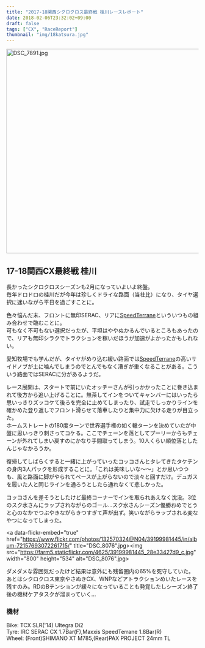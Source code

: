 ```yaml
---
title: "2017-18関西シクロクロス最終戦 桂川レースレポート"
date: 2018-02-06T23:32:02+09:00
draft: false
tags: ["CX", "RaceReport"]
thumbnail: "img/18katsura.jpg"
---
```

<a data-flickr-embed="true"  href="https://www.flickr.com/photos/132570324@N04/25227062527/in/album-72157693072261715/" title="DSC_7891.jpg"><img src="https://farm5.staticflickr.com/4606/25227062527_7211e5c5f7_c.jpg" width="800" height="534" alt="DSC_7891.jpg"></a></script>

## 17-18関西CX最終戦 桂川
長かったシクロクロスシーズンも2月になっていよいよ終盤。\
毎年ドロドロの桂川だが今年は珍しくドライな路面（当社比）になり、タイヤ選択に迷いながら平日を過ごすことに。

色々悩んだ末、フロントに無印SERAC、リアに[SpeedTerrane](http://amzn.to/2Fd1SiG)といういつもの組み合わせで臨むことに。\
可もなく不可もない選択だったが、平坦はややぬかるんでいるところもあったので、リアも無印シラクでトラクションを稼いだほうが加速がよかったかもしれない。

愛知牧場でも学んだが、タイヤがめり込む緩い路面では[SpeedTerrane](http://amzn.to/2Fd1SiG)の高いサイドノブが土に噛んでしまうのでとんでもなく漕ぎが重くなることがある。こういう路面ではSERACに分があるようだ。

レース展開は、スタートで前にいたオッチーさんが引っかかったことに巻き込まれて後方から追い上げることに。無茶してインをついてキャンバーにはいったら思いっきりズッコケて後ろを完全に止めてしまったり、試走でしっかりラインを確かめた登り返しでフロント滑らせて落車したりと集中力に欠ける走りが目立った。\
ホームストレートの180度ターンで世界選手権の如く轍ターンを決めていたが中盤に思いっきり刺さってコケる。ここでチェーンを落としてプーリーからもチェーンが外れてしまい戻すのにかなり手間取ってしまう。10人くらい順位落としたんじゃなかろうか。

復帰してしばらくすると一緒に上がっていったコッコさんとタレてきたタケチンの身内3人パックを形成することに。「これは美味しいな～～」とか思いつつも、風と路面に脚がやられてペースが上がらないので淡々と回すだけ。デュガスを履いた人と同じラインを通ろうとしたら通れなくて悲しかった。

コッコさんを差そうとしたけど最終コーナーでインを取られあえなく沈没。3位のスク水さんにラップされながらのゴール…スク水さんシーズン優勝おめでとうと心のなかでつぶやきながらきつすぎて声が出ず。笑いながらラップされる変なやつになってしまった。

<a data-flickr-embed="true"  href="https://www.flickr.com/photos/132570324@N04/39199981445/in/album-72157693072261715/" title="DSC_8076".jpg><img src="https://farm5.staticflickr.com/4625/39199981445_28e33427d9_c.jpg" width="800" height="534" alt="DSC_8076".jpg></a><script async src="//embedr.flickr.com/assets/client-code.js" charset="utf-8"></script>


ダメダメな雰囲気だったけど結果は意外にも残留圏内の65%を死守していた。\
あとはシクロクロス東京やさぬきCX、WNPなどアトラクションめいたレースを残すのみ。RDのBテンションが緩々になっていることも発覚したしシーズン終了後の機材ケアタスクが溜まっていく…

### 機材
Bike: TCX SLR('14) Ultegra Di2\
Tyre: IRC SERAC CX 1.7Bar(F),Maxxis SpeedTerrane 1.8Bar(R)\
Wheel: (Front)SHIMANO XT M785,(Rear)PAX PROJECT 24mm TL